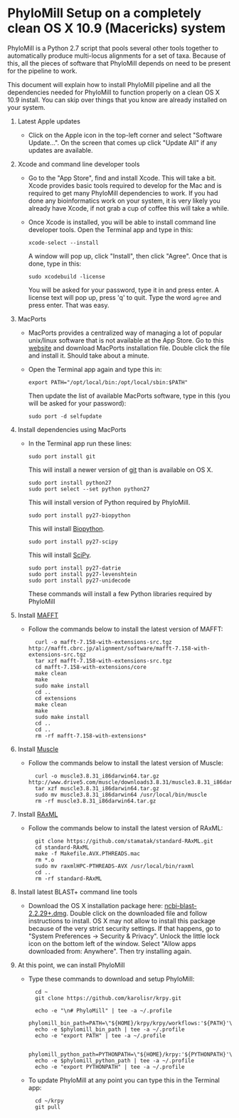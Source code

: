 # PhyloMill Setup on a completely clean OS X 10.9 (Macericks) system

PhyloMill is a Python 2.7 script that pools several other tools together to automatically produce multi-locus alignments for a set of taxa. Because of this, all the pieces of software that PhyloMill depends on need to be present for the pipeline to work.

This document will explain how to install PhyloMill pipeline and all the dependencies needed for PhyloMill to function properly on a clean OS X 10.9 install. You can skip over things that you know are already installed on your system.

1. Latest Apple updates
  
    * Click on the Apple icon in the top-left corner and select "Software Update...". On the screen that comes up click "Update All" if any updates are available.

2. Xcode and command line developer tools

    * Go to the "App Store", find and install Xcode. This will take a bit. Xcode provides basic tools required to develop for the Mac and is required to get many PhyloMill dependencies to work. If you had done any bioinformatics work on your system, it is very likely you already have Xcode, if not grab a cup of coffee this will take a while.
    * Once Xcode is installed, you will be able to install command line developer tools. Open the Terminal app and type in this:
    
      `xcode-select --install`
    
      A window will pop up, click "Install", then click "Agree". Once that is done, type in this:
      
      `sudo xcodebuild -license`
      
      You will be asked for your password, type it in and press enter. A license text will pop up, press 'q' to quit. Type the word `agree` and press enter. That was easy.
      
3. MacPorts

    * MacPorts provides a centralized way of managing a lot of popular unix/linux software that is not available at the App Store. Go to this [website](https://www.macports.org/install.php) and download MacPorts installation file. Double click the file and install it. Should take about a minute.
    
    * Open the Terminal app again and type this in:
    
      `export PATH="/opt/local/bin:/opt/local/sbin:$PATH"`
      
      Then update the list of available MacPorts software, type in this (you will be asked for your password):
      
      `sudo port -d selfupdate`
      
4. Install dependencies using MacPorts

    * In the Terminal app run these lines:
    
      `sudo port install git`
      
      This will install a newer version of [git](http://git-scm.com) than is available on OS X.
      
          sudo port install python27
          sudo port select --set python python27
      
      This will install version of Python required by PhyloMill.
      
      `sudo port install py27-biopython`
      
      This will install [Biopython](http://biopython.org).
      
      `sudo port install py27-scipy`
      
      This will install [SciPy](http://www.scipy.org).
      
          sudo port install py27-datrie
          sudo port install py27-levenshtein
          sudo port install py27-unidecode
      
      These commands will install a few Python libraries required by PhyloMill
      
5. Install [MAFFT](http://mafft.cbrc.jp/alignment/software)

    * Follow the commands below to install the latest version of MAFFT:
       
            curl -o mafft-7.158-with-extensions-src.tgz http://mafft.cbrc.jp/alignment/software/mafft-7.158-with-extensions-src.tgz
            tar xzf mafft-7.158-with-extensions-src.tgz
            cd mafft-7.158-with-extensions/core
            make clean
            make
            sudo make install
            cd ..
            cd extensions
            make clean
            make
            sudo make install
            cd ..
            cd ..
            rm -rf mafft-7.158-with-extensions*
            
6. Install [Muscle](http://www.drive5.com/muscle)

    * Follow the commands below to install the latest version of Muscle:
    
            curl -o muscle3.8.31_i86darwin64.tar.gz http://www.drive5.com/muscle/downloads3.8.31/muscle3.8.31_i86darwin64.tar.gz
            tar xzf muscle3.8.31_i86darwin64.tar.gz
            sudo mv muscle3.8.31_i86darwin64 /usr/local/bin/muscle
            rm -rf muscle3.8.31_i86darwin64.tar.gz
            
7. Install [RAxML](https://github.com/stamatak/standard-RAxML)

    * Follow the commands below to install the latest version of RAxML:

            git clone https://github.com/stamatak/standard-RAxML.git
            cd standard-RAxML
            make -f Makefile.AVX.PTHREADS.mac
            rm *.o
            sudo mv raxmlHPC-PTHREADS-AVX /usr/local/bin/raxml
            cd ..
            rm -rf standard-RAxML
         
8. Install latest BLAST+ command line tools

    * Download the OS X installation package here: [ncbi-blast-2.2.29+.dmg](ftp://ftp.ncbi.nlm.nih.gov/blast/executables/blast+/LATEST/ncbi-blast-2.2.29+.dmg). Double click on the downloaded file and follow instructions to install. OS X may not allow to install this package because of the very strict security settings. If that happens, go to "System Preferences -> Security & Privacy". Unlock the little lock icon on the bottom left of the window. Select "Allow apps downloaded from: Anywhere". Then try installing again.
    
9. At this point, we can install PhyloMill

    * Type these commands to download and setup PhyloMill:
      
          	cd ~
          	git clone https://github.com/karolisr/krpy.git
      
          	echo -e "\n# PhyloMill" | tee -a ~/.profile
          	phylomill_bin_path=PATH=\"${HOME}/krpy/krpy/workflows:'${PATH}'\"
          	echo -e $phylomill_bin_path | tee -a ~/.profile
          	echo -e "export PATH" | tee -a ~/.profile
 
          	phylomill_python_path=PYTHONPATH=\"${HOME}/krpy:'${PYTHONPATH}'\"
          	echo -e $phylomill_python_path | tee -a ~/.profile
          	echo -e "export PYTHONPATH" | tee -a ~/.profile
      
    * To update PhyloMill at any point you can type this in the Terminal app:
    
          	cd ~/krpy
          	git pull